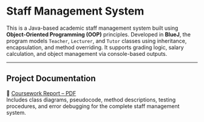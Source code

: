 # Staff Management System

This is a Java-based academic staff management system built using **Object-Oriented Programming (OOP)** principles. Developed in **BlueJ**, the program models `Teacher`, `Lecturer`, and `Tutor` classes using inheritance, encapsulation, and method overriding. It supports grading logic, salary calculation, and object management via console-based outputs.

---

## Project Documentation

📄 [Coursework Report – PDF](./Documentation/23050262_Sujal_Parajuli_Coursework_Report.pdf)  
Includes class diagrams, pseudocode, method descriptions, testing procedures, and error debugging for the complete staff management system.
